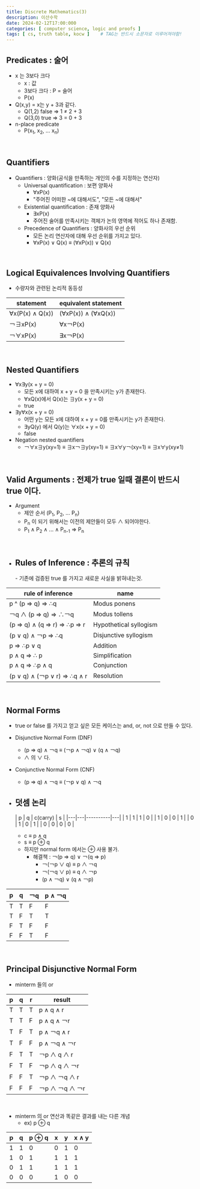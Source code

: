 ```yaml
---
title: Discrete Mathematics(3)
description: 이산수학
date: 2024-02-12T17:00:000
categories: [ computer science, logic and proofs ]
tags: [ cs, truth table, kocw ]    # TAG는 반드시 소문자로 이루어져야함!
---
```


<h2> Predicates : 술어 </h2>

- x 는 3보다 크다
  - x : 값
  - 3보다 크다 : P = 술어
  - P(x)
- Q(x,y) = x는 y + 3과 같다.
  - Q(1,2) false ⇒ 1 ≠ 2 + 3
  - Q(3,0) true ⇒ 3 = 0 + 3
- n-place predicate
  - P(x<sub>1</sub>, x<sub>2</sub>, ... x<sub>n</sub>)

<br>

<h2> Quantifiers</h2>

- Quantifiers : 양화(공식을 만족하는 개인의 수를 지정하는 연산자)
  - Universal quantification : 보편 양화사
    - ∀xP(x)
    - "주어진 어떠한 ~에 대해서도", "모든 ~에 대해서"
  - Existential quantification : 존재 양화사
    - ∃xP(x)
    - 주어진 술어를 만족시키는 객체가 논의 영역에 적어도 하나 존재함.
  - Precedence of Quantifiers : 양화사의 우선 순위
    - 모든 논리 연산자에 대해 우선 순위를 가지고 있다.
    - ∀xP(x) ∨ Q(x) ≡ (∀xP(x)) ∨ Q(x)

<br>

<h2> Logical Equivalences Involving Quantifiers </h2>

- 수량자와 관련된 논리적 동등성

| statement       | equivalent statement |
|-----------------|----------------------|
| ∀x(P(x) ∧ Q(x)) | (∀xP(x)) ∧ (∀xQ(x))  |
| ￢∃xP(x)         | ∀x￢P(x)              |
| ￢∀xP(x)         | ∃x￢P(x)              |

<br>

<h2> Nested Quantifiers </h2>

- ∀x∃y(x + y = 0)
  - 모든 x에 대하여 x + y = 0 을 만족시키는 y가 존재한다.
  - ∀xQ(x)에서 Q(x)는 ∃y(x + y = 0)
  - true
- ∃y∀x(x + y = 0)
  - 어떤 y는 모든 x에 대하여 x + y = 0를 만족시키는 y가 존재한다.
  - ∃yQ(y) 에서 Q(y)는 ∀x(x + y = 0)
  - false
- Negation nested quantifiers
  - ￢∀x∃y(xy=1) ≡ ∃x￢∃y(xy=1) ≡ ∃x∀y￢(xy=1) ≡ ∃x∀y(xy≠1)

<br>

<h2> Valid Arguments : 전제가 true 일때 결론이 반드시 true 이다. </h2>

- Argument
  - 제안 순서 (P<sub>1</sub>, P<sub>2</sub>, ... P<sub>n</sub>)
  - P<sub>n</sub> 이 되기 위해서는 이전의 제안들이 모두 ∧ 되어야한다.
  - P<sub>1</sub> ∧ P<sub>2</sub> ∧ ... ∧ P<sub>n-1</sub> ⇒ P<sub>n</sub>

<br>

- <h2> Rules of Inference : 추론의 규칙 </h2>
  - 기존에 검증된 true 를 가지고 새로운 사실을 밝혀내는것.

| rule of inference           | name                   |
|-----------------------------|------------------------|
| p ^ (p ⇒ q) ⇒ ∴q            | Modus ponens           |
| ￢q ∧ (p ⇒ q) ⇒ ∴￢q          | Modus tollens          |
| (p ⇒ q) ∧ (q ⇒ r) ⇒ ∴p ⇒ r  | Hypothetical syllogism |
| (p ∨ q) ∧ ￢p ⇒ ∴q           | Disjunctive syllogism  |
| p ⇒ ∴p ∨ q                  | Addition               |
| p ∧ q ⇒ ∴ p                 | Simplification         |
| p ∧ q ⇒ ∴p ∧ q              | Conjunction            |
| (p ∨ q) ∧ (￢p ∨ r) ⇒ ∴q ∧ r | Resolution             |

<br>

<h2> Normal Forms </h2>

- true or false 를 가지고 얻고 싶은 모든 케이스는 and, or, not 으로 만들 수 있다.

- Disjunctive Normal Form (DNF)
  - (p ⇒ q) ∧ ￢q ≡ (￢p ∧ ￢q) ∨ (q ∧ ￢q)
  - ∧ 의 ∨ 다.

- Conjunctive Normal Form (CNF)
  - (p ⇒ q) ∧ ￢q ≡ (￢p ∨ q) ∧ ￢q

- 덧셈 논리
  -
  | p | q | c(carry) | s |
                          |---|---|----------|---|
  | 1 | 1 | 1        | 0 |
  | 1 | 0 | 0        | 1 |
  | 0 | 1 | 0        | 1 |
  | 0 | 0 | 0        | 0 |
  - c ≡ p ∧ q
  - s ≡ p &#x2295; q
  - 하지만 normal form 에서는 &#x2295; 사용 불가.
    - 해결책 : ￢(p ⇒ q) ∨ ￢(q ⇒ p)
      - ￢(￢p ∨ q) ≡ p ∧ ￢q
      - ￢(￢q ∨ p) ≡ q ∧ ￢p
      - (p ∧ ￢q) ∨ (q ∧ ￢p)

| p | q | ￢q | p ∧ ￢q |
|---|---|----|--------|
| T | T | F  | F      |
| T | F | T  | T      |
| F | T | F  | F      |
| F | F | T  | F      |

<br>

<h2> Principal Disjunctive Normal Form </h2>

- minterm 들의 or

| p | q | r | result       |
|---|---|---|--------------|
| T | T | T | p ∧ q ∧ r    |
| T | T | F | p ∧ q ∧ ￢r   |
| T | F | T | p ∧ ￢q ∧ r   |
| T | F | F | p ∧ ￢q ∧ ￢r  |
| F | T | T | ￢p ∧ q ∧ r   |
| F | T | F | ￢p ∧ q ∧ ￢r  |
| F | F | T | ￢p ∧ ￢q ∧ r  |
| F | F | F | ￢p ∧ ￢q ∧ ￢r |

<br>

- minterm 의 or 연산과 똑같은 결과를 내는 다른 개념
  - ex) p &#x2295; q

| p | q | p &#x2295; q | x | y | x ∧ y |
|---|---|--------------|---|---|-------|
| 1 | 1 | 0            | 0 | 1 | 0     |
| 1 | 0 | 1            | 1 | 1 | 1     |
| 0 | 1 | 1            | 1 | 1 | 1     |
| 0 | 0 | 0            | 1 | 0 | 0     |


